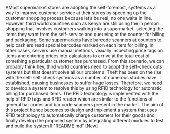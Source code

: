 AMost supermarket stores are adopting the self-foremost, systems as a way to improve customer service at their stores by speeding up the customer shopping process because let’s be real, no one waits in line. However, third world countries such as Kenya are still using the in person shopping that involves customers walking into a supermarket, selecting the items they want from the self-service and queueing at the counter for billing and packaging. Some supermarkets have barcode scanners at counters to help cashiers read special barcodes marked on each item for billing. In other cases, servers use manual methods, visually inspecting price tags on items and entering prices into calculators to arrive at the total cost of something a particular customer has purchased. 
From this scenario, we can probably think hey, third world countries need to adopt the self-check outs systems but that doesn’t solve all our problems. Theft has been on the rise with the self-self-check systems as a number of numerous studies have established, causing businesses to suffer huge losses. 
Therefore, we need to develop a system to resolve this by using RFID technology for automatic billing for purchased items. The RFID technology is implemented with the help of RFID tags and RFID reader which are similar to the functions of general bar codes and bar code scanners present in the market. The aim of this project hence becomes to design and implement a system that uses RFID technology to automatically charge customers for their goods and finally develop the proposed system by integrating different modules to test and build the system 
ll
"README.md" [New]

